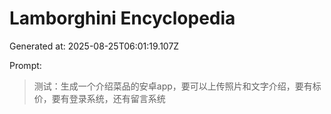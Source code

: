 # Lamborghini Encyclopedia
Generated at: 2025-08-25T06:01:19.107Z

Prompt:
> 测试：生成一个介绍菜品的安卓app，要可以上传照片和文字介绍，要有标价，要有登录系统，还有留言系统

